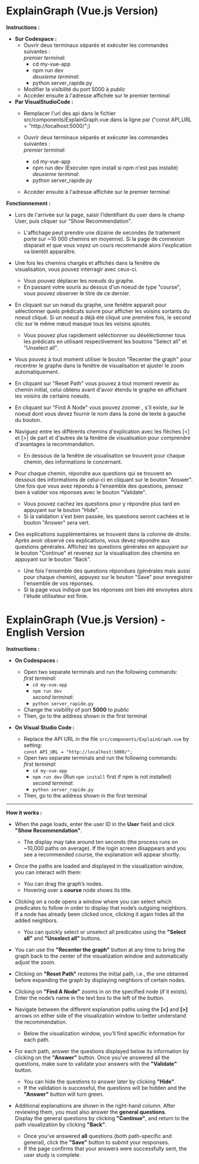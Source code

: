 # ExplainGraph (Vue.js Version)

**Instructions :**
- **Sur Codespace :**
  - Ouvrir deux terminaux séparés et exécuter les commandes suivantes :\
    _premier terminal_:
      * cd my-vue-app
      * npm run dev\
    _deuxieme terminal_:
      * python server_rapide.py
  - Modifier la visibilité du port 5000 à _public_
  - Accéder ensuite à l'adresse affichée sur le premier terminal
- **Par VisualStudioCode :**
  - Remplacer l'url des api dans le fichier src/components/ExplainGraph.vue dans la ligne par ("const API_URL = "http://localhost:5000/";)
  - Ouvrir deux terminaux séparés et exécuter les commandes suivantes :\
    _premier terminal_:
      * cd my-vue-app
      * npm run dev (Executer npm install si npm n'est pas installé)
    _deuxieme terminal_:
      * python server_rapide.py
    
  - Accéder ensuite à l'adresse affichée sur le premier terminal

**Fonctionnement :**
- Lors de l'arrivée sur la page, saisir l’identifiant du user dans le champ User, puis cliquer sur "Show Recommendation".
   * L'affichage peut prendre une dizaine de secondes (le traitement porte sur ~10 000 chemins en moyenne). Si la page de connexion disparait et que vous voyez un cours recommandé alors l'explication va bientôt apparaître.

- Une fois les chemins chargés et affichés dans la fenêtre de visualisation, vous pouvez interragir avec ceux-ci.
   * Vous pouvez déplacer les noeuds du graphe.
   * En passant votre souris au dessus d'un noeud de type "course", vous pouvez observer le titre de ce dernier.

- En cliquant sur un nœud du graphe, une fenêtre apparait pour sélectionner quels prédicats suivre pour afficher les voisins sortants du noeud cliqué. Si un noeud a déjà été cliqué une première fois, le second clic sur le même nœud masque tous les voisins ajoutés. 
  * Vous pouvez plus rapidement séléctionner ou déséléctionner tous les prédicats en utilisant respectivement les boutons "Select all" et "Unselect all".

- Vous pouvez à tout moment utiliser le bouton "Recenter the graph" pour recentrer le graphe dans la fenêtre de visualisation et ajuster le zoom automatiquement.

- En cliquant sur "Reset Path" vous pouvez à tout moment revenir au chemin initial, celui obtenu avant d'avoir étendu le graphe en affichant les voisins de certains noeuds.

- En cliquant sur "Find A Node" vous pouvez zoomer , s'il existe, sur le noeud dont vous devez fournir le nom dans la zone de texte à gauche du bouton.

- Naviguez entre les différents chemins d'explication avec les flèches [<] et [>] de part et d'autres de la fenêtre de visualisation pour comprendre d'avantages la recommandation.
  * En dessous de la fenêtre de visualisation se trouvent pour chaque chemin, des informations le concernant.

- Pour chaque chemin, répondre aux questions qui se trouvent en dessous des informations de celui-ci en cliquant sur le bouton "Answer". Une fois que vous avez répondu à l'ensemble des questions, pensez bien à valider vos réponses avec le bouton "Validate".
  * Vous pouvez cachez les questions pour y répondre plus tard en appuyant sur le bouton "Hide".
  * Si la validation s'est bien passée, les questions seront cachées et le bouton "Answer" sera vert.

- Des explications supplémentaires se trouvent dans la colonne de droite. Après avoir observé ces explications, vous devez répondre aux questions générales. Affichez les questions générales en appuyant sur le bouton "Continue" et revenez sur la visualisation des chemins en appuyant sur le bouton "Back".
  * Une fois l'ensemble des questions répondues (générales mais aussi pour chaque chemin), appuyez sur le bouton "Save" pour enregistrer l'ensemble de vos réponses. 
  * Si la page vous indique que les réponses ont bien été envoyées alors l'étude utilisateur est finie.


# ExplainGraph (Vue.js Version) - English Version

**Instructions :**
- **On Codespaces :**
  - Open two separate terminals and run the following commands:  
    _first terminal_:
      * `cd my-vue-app`
      * `npm run dev`  
    _second terminal_:
      * `python server_rapide.py`
  - Change the visibility of port **5000** to _public_
  - Then, go to the address shown in the first terminal

- **On Visual Studio Code :**
  - Replace the API URL in the file `src/components/ExplainGraph.vue` by setting:  
    `const API_URL = "http://localhost:5000/";`
  - Open two separate terminals and run the following commands:  
    _first terminal_:
      * `cd my-vue-app`
      * `npm run dev` (Run `npm install` first if npm is not installed)  
    _second terminal_:
      * `python server_rapide.py`
  - Then, go to the address shown in the first terminal

---

**How it works :**
- When the page loads, enter the user ID in the **User** field and click **"Show Recommendation"**.
  * The display may take around ten seconds (the process runs on ~10,000 paths on average). If the login screen disappears and you see a recommended course, the explanation will appear shortly.

- Once the paths are loaded and displayed in the visualization window, you can interact with them:
  * You can drag the graph’s nodes.
  * Hovering over a **course** node shows its title.

- Clicking on a node opens a window where you can select which predicates to follow in order to display that node’s outgoing neighbors.  
  If a node has already been clicked once, clicking it again hides all the added neighbors.
  * You can quickly select or unselect all predicates using the **"Select all"** and **"Unselect all"** buttons.

- You can use the **"Recenter the graph"** button at any time to bring the graph back to the center of the visualization window and automatically adjust the zoom.

- Clicking on **"Reset Path"** restores the initial path, i.e., the one obtained before expanding the graph by displaying neighbors of certain nodes.

- Clicking on **"Find A Node"** zooms in on the specified node (if it exists).  
  Enter the node’s name in the text box to the left of the button.

- Navigate between the different explanation paths using the **[<]** and **[>]** arrows on either side of the visualization window to better understand the recommendation.
  * Below the visualization window, you’ll find specific information for each path.

- For each path, answer the questions displayed below its information by clicking on the **"Answer"** button. Once you’ve answered all the questions, make sure to validate your answers with the **"Validate"** button.
  * You can hide the questions to answer later by clicking **"Hide"**.
  * If the validation is successful, the questions will be hidden and the **"Answer"** button will turn green.

- Additional explanations are shown in the right-hand column. After reviewing them, you must also answer the **general questions**.  
  Display the general questions by clicking **"Continue"**, and return to the path visualization by clicking **"Back"**.
  * Once you’ve answered **all** questions (both path-specific and general), click the **"Save"** button to submit your responses.
  * If the page confirms that your answers were successfully sent, the user study is complete.
